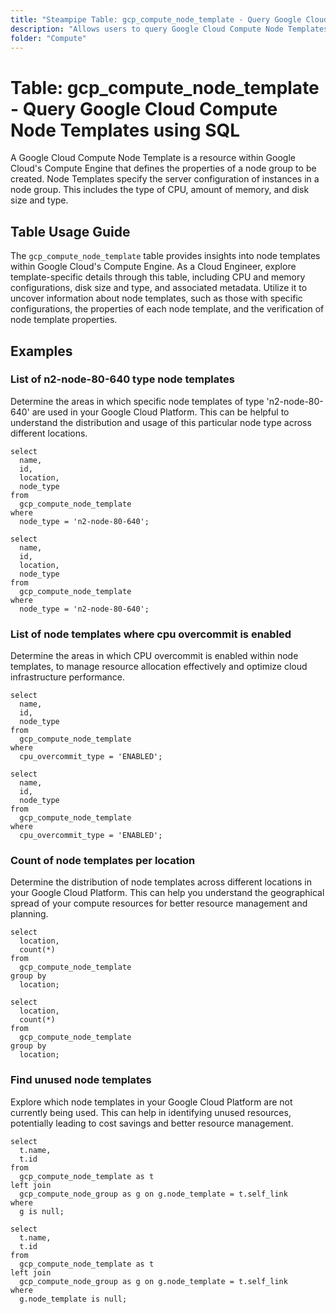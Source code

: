 ```yaml
---
title: "Steampipe Table: gcp_compute_node_template - Query Google Cloud Compute Node Templates using SQL"
description: "Allows users to query Google Cloud Compute Node Templates, providing detailed information about node templates within a GCP project."
folder: "Compute"
---
```


# Table: gcp_compute_node_template - Query Google Cloud Compute Node Templates using SQL

A Google Cloud Compute Node Template is a resource within Google Cloud's Compute Engine that defines the properties of a node group to be created. Node Templates specify the server configuration of instances in a node group. This includes the type of CPU, amount of memory, and disk size and type.

## Table Usage Guide

The `gcp_compute_node_template` table provides insights into node templates within Google Cloud's Compute Engine. As a Cloud Engineer, explore template-specific details through this table, including CPU and memory configurations, disk size and type, and associated metadata. Utilize it to uncover information about node templates, such as those with specific configurations, the properties of each node template, and the verification of node template properties.

## Examples

### List of n2-node-80-640 type node templates
Determine the areas in which specific node templates of type 'n2-node-80-640' are used in your Google Cloud Platform. This can be helpful to understand the distribution and usage of this particular node type across different locations.

```sql+postgres
select
  name,
  id,
  location,
  node_type
from
  gcp_compute_node_template
where
  node_type = 'n2-node-80-640';
```

```sql+sqlite
select
  name,
  id,
  location,
  node_type
from
  gcp_compute_node_template
where
  node_type = 'n2-node-80-640';
```

### List of node templates where cpu overcommit is enabled
Determine the areas in which CPU overcommit is enabled within node templates, to manage resource allocation effectively and optimize cloud infrastructure performance.

```sql+postgres
select
  name,
  id,
  node_type
from
  gcp_compute_node_template
where
  cpu_overcommit_type = 'ENABLED';
```

```sql+sqlite
select
  name,
  id,
  node_type
from
  gcp_compute_node_template
where
  cpu_overcommit_type = 'ENABLED';
```

### Count of node templates per location
Determine the distribution of node templates across different locations in your Google Cloud Platform. This can help you understand the geographical spread of your compute resources for better resource management and planning.

```sql+postgres
select
  location,
  count(*)
from
  gcp_compute_node_template
group by
  location;
```

```sql+sqlite
select
  location,
  count(*)
from
  gcp_compute_node_template
group by
  location;
```

### Find unused node templates
Explore which node templates in your Google Cloud Platform are not currently being used. This can help in identifying unused resources, potentially leading to cost savings and better resource management.

```sql+postgres
select
  t.name,
  t.id
from
  gcp_compute_node_template as t
left join
  gcp_compute_node_group as g on g.node_template = t.self_link
where
  g is null;
```

```sql+sqlite
select
  t.name,
  t.id
from
  gcp_compute_node_template as t
left join
  gcp_compute_node_group as g on g.node_template = t.self_link
where
  g.node_template is null;
```